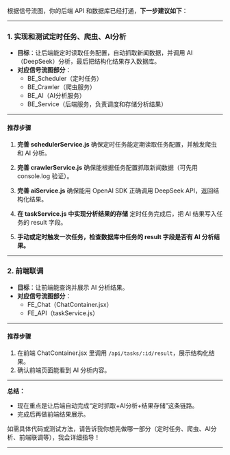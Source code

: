 根据信号流图，你的后端 API 和数据库已经打通，**下一步建议如下**：

---

### 1. 实现和测试定时任务、爬虫、AI分析

- **目标**：让后端能定时读取任务配置，自动抓取新闻数据，并调用 AI（DeepSeek）分析，最后把结构化结果存入数据库。
- **对应信号流图部分**：
  - BE_Scheduler（定时任务）
  - BE_Crawler（爬虫服务）
  - BE_AI（AI分析服务）
  - BE_Service（后端服务，负责调度和存储分析结果）

---

#### 推荐步骤

1. **完善 schedulerService.js**
   确保定时任务能定期读取任务配置，并触发爬虫和 AI 分析。

2. **完善 crawlerService.js**
   确保能根据任务配置抓取新闻数据（可先用 console.log 验证）。

3. **完善 aiService.js**
   确保能用 OpenAI SDK 正确调用 DeepSeek API，返回结构化结果。

4. **在 taskService.js 中实现分析结果的存储**
   定时任务完成后，把 AI 结果写入任务的 result 字段。

5. **手动或定时触发一次任务，检查数据库中任务的 result 字段是否有 AI 分析结果。**

---

### 2. 前端联调

- **目标**：让前端能查询并展示 AI 分析结果。
- **对应信号流图部分**：
  - FE_Chat（ChatContainer.jsx）
  - FE_API（taskService.js）

---

#### 推荐步骤

1. 在前端 ChatContainer.jsx 里调用 `/api/tasks/:id/result`，展示结构化结果。
2. 确认前端页面能看到 AI 分析内容。

---

**总结：**
- 现在重点是让后端自动完成“定时抓取+AI分析+结果存储”这条链路。
- 完成后再做前端结果展示。

如需具体代码或测试方法，请告诉我你想先做哪一部分（定时任务、爬虫、AI分析、前端联调等），我会详细指导！

---

